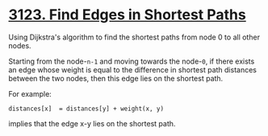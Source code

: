 # [3123. Find Edges in Shortest Paths](https://leetcode.com/problems/find-edges-in-shortest-paths/description/)

Using Dijkstra's algorithm to find the shortest paths from node 0 to all other nodes.

Starting from the node-`n-1` and moving towards the node-`0`,
if there exists an edge whose weight is equal to 
the difference in shortest path distances between the two nodes,
then this edge lies on the shortest path.

For example:
```
distances[x]  = distances[y] + weight(x, y)
```

implies that the edge x-y lies on the shortest path.
